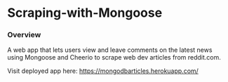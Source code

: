 # Scraping-with-Mongoose

### Overview

A web app that lets users view and leave comments on the latest news using Mongoose and Cheerio to scrape web dev articles from reddit.com.

Visit deployed app here: https://mongodbarticles.herokuapp.com/

